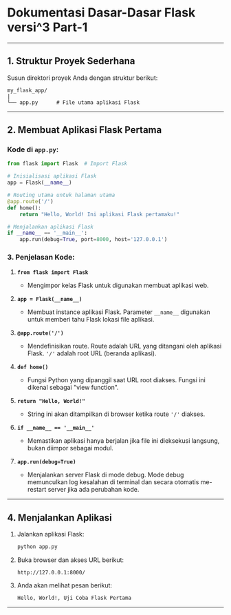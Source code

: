 # Dokumentasi Dasar-Dasar Flask versi^3 Part-1

---

## 1. Struktur Proyek Sederhana

Susun direktori proyek Anda dengan struktur berikut:

```plaintext
my_flask_app/
|
└── app.py      # File utama aplikasi Flask
```

---

## 2. Membuat Aplikasi Flask Pertama

### Kode di `app.py`:

```python
from flask import Flask  # Import Flask

# Inisialisasi aplikasi Flask
app = Flask(__name__)

# Routing utama untuk halaman utama
@app.route('/')
def home():
    return "Hello, World! Ini aplikasi Flask pertamaku!"

# Menjalankan aplikasi Flask
if __name__ == '__main__':
    app.run(debug=True, port=8000, host='127.0.0.1')
```

### 3. Penjelasan Kode:

1. **`from flask import Flask`**
   - Mengimpor kelas Flask untuk digunakan membuat aplikasi web.

2. **`app = Flask(__name__)`**
   - Membuat instance aplikasi Flask. Parameter `__name__` digunakan untuk memberi tahu Flask lokasi file aplikasi.

3. **`@app.route('/')`**
   - Mendefinisikan route. Route adalah URL yang ditangani oleh aplikasi Flask. `'/'` adalah root URL (beranda aplikasi).

4. **`def home()`**
   - Fungsi Python yang dipanggil saat URL root diakses. Fungsi ini dikenal sebagai "view function".

5. **`return "Hello, World!"`**
   - String ini akan ditampilkan di browser ketika route `'/'` diakses.

6. **`if __name__ == '__main__'`**
   - Memastikan aplikasi hanya berjalan jika file ini dieksekusi langsung, bukan diimpor sebagai modul.

7. **`app.run(debug=True)`**
   - Menjalankan server Flask di mode debug. Mode debug memunculkan log kesalahan di terminal dan secara otomatis me-restart server jika ada perubahan kode.

---

## 4. Menjalankan Aplikasi

1. Jalankan aplikasi Flask:
   ```bash
   python app.py
   ```

2. Buka browser dan akses URL berikut:
   ```
   http://127.0.0.1:8000/
   ```

3. Anda akan melihat pesan berikut:
   ```plaintext
   Hello, World!, Uji Coba Flask Pertama
   ```

---
